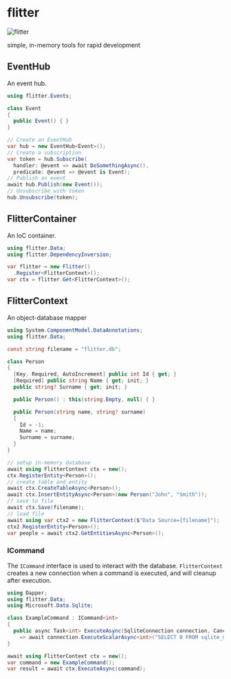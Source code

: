 # flitter

![flitter](https://github.com/ebalzuweit/flitter/actions/workflows/dotnet.yml/badge.svg)

simple, in-memory tools for rapid development

## EventHub

An event hub.

``` csharp
using flitter.Events;

class Event
{
  public Event() { }
}

// Create an EventHub
var hub = new EventHub<Event>();
// Create a subscription
var token = hub.Subscribe(
  handler: @event => await DoSomethingAsync(),
  predicate: @event => @event is Event);
// Publish an event
await hub.Publish(new Event());
// Unsubscribe with token
hub.Unsubscribe(token);
```

## FlitterContainer

An IoC container.

``` csharp
using flitter.Data;
using flitter.DependencyInversion;

var flitter = new Flitter()
  .Register<FlitterContext>();
var ctx = flitter.Get<FlitterContext>();
```

## FlitterContext

An object-database mapper

``` csharp
using System.ComponentModel.DataAnnotations;
using flitter.Data;

const string filename = "flitter.db";

class Person
{
  [Key, Required, AutoIncrement] public int Id { get; }
  [Required] public string Name { get; init; }
  public string? Surname { get; init; }

  public Person() : this(string.Empty, null) { }

  public Person(string name, string? surname)
  {
    Id = -1;
    Name = name;
    Surname = surname;
  }
}

// setup in-memory database
await using FlitterContext ctx = new();
ctx.RegisterEntity<Person>();
// create table and entity
await ctx.CreateTableAsync<Person>();
await ctx.InsertEntityAsync<Person>(new Person("John", "Smith"));
// save to file
await ctx.Save(filename);
// load file
await using var ctx2 = new FlitterContext($"Data Source={filename}");
ctx2.RegisterEntity<Person>();
var people = await ctx2.GetEntitiesAsync<Person>();
```

### ICommand

The `ICommand` interface is used to interact with the database.
`FlitterContext` creates a new connection when a command is executed, and will cleanup after execution.

``` csharp
using Dapper;
using flitter.Data;
using Microsoft.Data.Sqlite;

class ExampleCommand : ICommand<int>
{
  public async Task<int> ExecuteAsync(SqliteConnection connection, CancellationToken cancellationToken = default)
    => await connection.ExecuteScalarAsync<int>("SELECT 0 FROM sqlite_master LIMIT 1");
}

await using FlitterContext ctx = new();
var command = new ExampleCommand();
var result = await ctx.ExecuteAsync(command);
```
